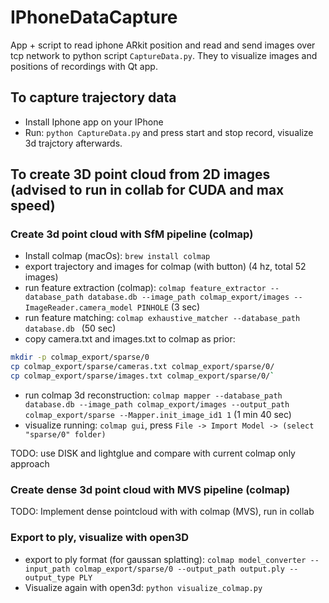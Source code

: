 # IPhoneDataCapture
 
App + script to read iphone ARkit position and read and send images over tcp network to python script `CaptureData.py`. They to visualize images and positions of recordings with Qt app.

## To capture trajectory data
- Install Iphone app on your IPhone
- Run: `python CaptureData.py` and press start and stop record, visualize 3d trajctory afterwards.

## To create 3D point cloud from 2D images (advised to run in collab for CUDA and max speed)
### Create 3d point cloud with SfM pipeline (colmap)
- Install colmap (macOs): `brew install colmap`
- export trajectory and images for colmap (with button) (4 hz, total 52 images)
- run feature extraction (colmap): `colmap feature_extractor --database_path database.db --image_path colmap_export/images --ImageReader.camera_model PINHOLE` (3 sec)
- run feature matching: `colmap exhaustive_matcher --database_path database.db ` (50 sec)
- copy camera.txt and images.txt to colmap as prior: 
```bash
mkdir -p colmap_export/sparse/0
cp colmap_export/sparse/cameras.txt colmap_export/sparse/0/ 
cp colmap_export/sparse/images.txt colmap_export/sparse/0/`
```
- run colmap 3d reconstruction: `colmap mapper --database_path database.db --image_path colmap_export/images --output_path colmap_export/sparse --Mapper.init_image_id1 1` (1 min 40 sec)
- visualize running: `colmap gui`, press `File -> Import Model -> (select "sparse/0" folder)`

TODO: use DISK and lightglue and compare with current colmap only approach

### Create dense 3d point cloud with MVS pipeline (colmap)
 TODO: Implement dense pointcloud with with colmap (MVS), run in collab

### Export to ply, visualize with open3D
- export to ply format (for gaussan splatting): `colmap model_converter --input_path colmap_export/sparse/0 --output_path output.ply --output_type PLY`
- Visualize again with open3d: `python visualize_colmap.py`


